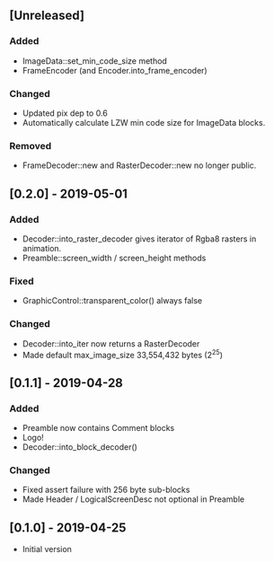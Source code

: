 ## [Unreleased]

### Added
* ImageData::set_min_code_size method
* FrameEncoder (and Encoder.into_frame_encoder)
### Changed
* Updated pix dep to 0.6
* Automatically calculate LZW min code size for ImageData blocks.
### Removed
* FrameDecoder::new and RasterDecoder::new no longer public.

## [0.2.0] - 2019-05-01
### Added
* Decoder::into_raster_decoder gives iterator of Rgba8 rasters in animation.
* Preamble::screen_width / screen_height methods
### Fixed
* GraphicControl::transparent_color() always false
### Changed
* Decoder::into_iter now returns a RasterDecoder
* Made default max_image_size 33,554,432 bytes (2<sup>25</sup>)

## [0.1.1] - 2019-04-28
### Added
* Preamble now contains Comment blocks
* Logo!
* Decoder::into_block_decoder()
### Changed
* Fixed assert failure with 256 byte sub-blocks
* Made Header / LogicalScreenDesc not optional in Preamble

## [0.1.0] - 2019-04-25
* Initial version
